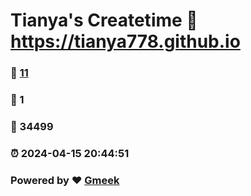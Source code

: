 # Tianya's Createtime :link: https://tianya778.github.io 
### :page_facing_up: [11](https://tianya778.github.io/tag.html) 
### :speech_balloon: 1 
### :hibiscus: 34499 
### :alarm_clock: 2024-04-15 20:44:51 
### Powered by :heart: [Gmeek](https://github.com/Meekdai/Gmeek)
